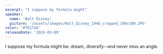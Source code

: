 ```yaml
---
excerpt: "I suppose my formula might"
speaker:
  name: 'Walt Disney'
  picture: '/assets/images/Walt_Disney_1946_cropped_100x100.JPG'
color: '#7817a8'
releaseDate: '2024-03-09'
---
```

I suppose my formula might be: dream, diversify--and never miss an angle.